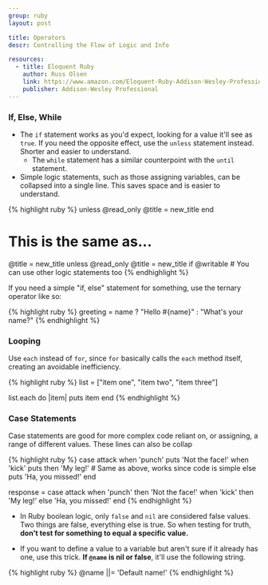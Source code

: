```yaml
---
group: ruby
layout: post

title: Operators
descr: Controlling the Flow of Logic and Info

resources:
  - title: Eloquent Ruby
    author: Russ Olsen
    link: https://www.amazon.com/Eloquent-Ruby-Addison-Wesley-Professional/dp/0321584104
    publisher: Addison-Wesley Professional
---
```


### If, Else, While

* The `if` statement works as you'd expect, looking for a value it'll see as `true`. If you need the opposite effect, use the `unless` statement instead. Shorter and easier to understand.
    - The `while` statement has a similar counterpoint with the `until` statement.
* Simple logic statements, such as those assigning variables, can be collapsed into a single line. This saves space and is easier to understand.

{% highlight ruby %}
unless @read_only
  @title = new_title
end

# This is the same as...

@title = new_title unless @read_only
@title = new_title if @writable        # You can use other logic statements too
{% endhighlight %}

If you need a simple "if, else" statement for something, use the ternary operator like so:

{% highlight ruby %}
greeting = name ? "Hello #{name}" : "What's your name?"
{% endhighlight %}

### Looping

Use `each` instead of `for`, since `for` basically calls the `each` method itself, creating an avoidable inefficiency.

{% highlight ruby %}
list = ["item one", "item two", "item three"]

list.each do |item|
    puts item
end
{% endhighlight %}

### Case Statements

Case statements are good for more complex code reliant on, or assigning, a range of different values. These lines can also be collap

{% highlight ruby %}
case attack
when 'punch'
    puts 'Not the face!'
when 'kick' puts then 'My leg!' # Same as above, works since code is simple
else
    puts 'Ha, you missed!'
end

response = case attack
           when 'punch' then 'Not the face!'
           when 'kick' then 'My leg!'
           else 'Ha, you missed!'
           end
{% endhighlight %}

* In Ruby boolean logic, only `false` and `nil` are considered false values. Two things are false, everything else is true. So when testing for truth, **don't test for something to equal a specific value.**

* If you want to define a value to a variable but aren't sure if it already has one, use this trick. **If `@name` is nil or false**, it'll use the following string.

{% highlight ruby %}
  @name ||= 'Default name!'
{% endhighlight %}
